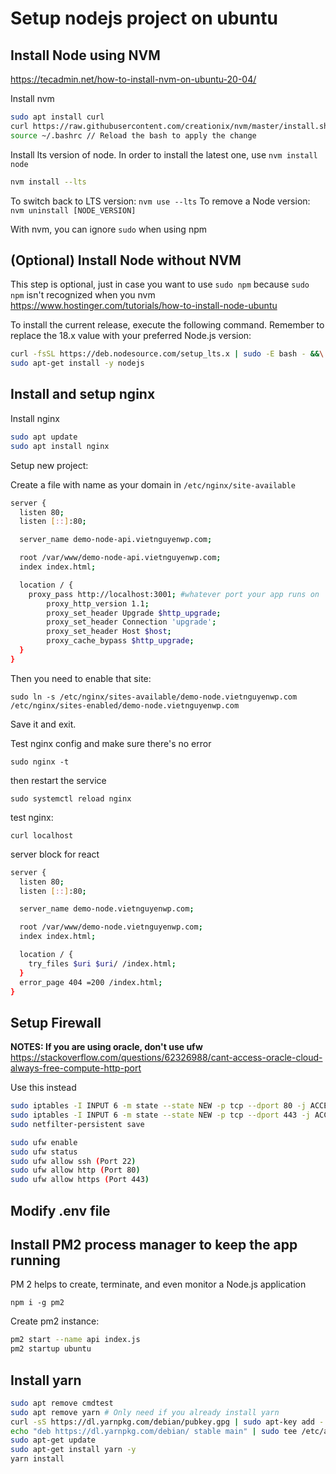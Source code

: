 # Setup nodejs project on ubuntu

## Install Node using NVM

<https://tecadmin.net/how-to-install-nvm-on-ubuntu-20-04/>

Install nvm

```bash
sudo apt install curl 
curl https://raw.githubusercontent.com/creationix/nvm/master/install.sh | bash 
source ~/.bashrc // Reload the bash to apply the change
```

Install lts version of node. In order to install the latest one, use `nvm install node`

```bash
nvm install --lts 
```

To switch back to LTS version: `nvm use --lts`
To remove a Node version: `nvm uninstall [NODE_VERSION]`

With nvm, you can ignore `sudo` when using npm

## (Optional) Install Node without NVM

This step is optional, just in case you want to use `sudo npm` because `sudo npm` isn't recognized when you nvm
<https://www.hostinger.com/tutorials/how-to-install-node-ubuntu>

To install the current release, execute the following command. Remember to replace the 18.x value with your preferred Node.js version:

```bash
curl -fsSL https://deb.nodesource.com/setup_lts.x | sudo -E bash - &&\
sudo apt-get install -y nodejs
```

## Install and setup nginx

Install nginx

```bash
sudo apt update
sudo apt install nginx
```

Setup new project:

Create a file with name as your domain in `/etc/nginx/site-available`

```bash
server {
  listen 80;
  listen [::]:80;

  server_name demo-node-api.vietnguyenwp.com;

  root /var/www/demo-node-api.vietnguyenwp.com;
  index index.html;

  location / {
    proxy_pass http://localhost:3001; #whatever port your app runs on
        proxy_http_version 1.1;
        proxy_set_header Upgrade $http_upgrade;
        proxy_set_header Connection 'upgrade';
        proxy_set_header Host $host;
        proxy_cache_bypass $http_upgrade;
  }
}
```

Then you need to enable that site:

`sudo ln -s /etc/nginx/sites-available/demo-node.vietnguyenwp.com /etc/nginx/sites-enabled/demo-node.vietnguyenwp.com`

Save it and exit.

Test nginx config and make sure there's no error

`sudo nginx -t`

then restart the service

`sudo systemctl reload nginx`

test nginx:

`curl localhost`

server block for react

```bash
server {
  listen 80;
  listen [::]:80;

  server_name demo-node.vietnguyenwp.com;

  root /var/www/demo-node.vietnguyenwp.com;
  index index.html;

  location / {
    try_files $uri $uri/ /index.html;
  }
  error_page 404 =200 /index.html;
}
```

## Setup Firewall

**NOTES: If you are using oracle, don't use ufw** <https://stackoverflow.com/questions/62326988/cant-access-oracle-cloud-always-free-compute-http-port>

Use this instead
```bash
sudo iptables -I INPUT 6 -m state --state NEW -p tcp --dport 80 -j ACCEPT
sudo iptables -I INPUT 6 -m state --state NEW -p tcp --dport 443 -j ACCEPT
sudo netfilter-persistent save
```

```bash
sudo ufw enable
sudo ufw status
sudo ufw allow ssh (Port 22)
sudo ufw allow http (Port 80)
sudo ufw allow https (Port 443)
```

## Modify .env file

## Install PM2 process manager to keep the app running

PM 2 helps to create, terminate, and even monitor a Node.js application

`npm i -g pm2`

Create pm2 instance:

```bash
pm2 start --name api index.js
pm2 startup ubuntu 
```

## Install yarn

```bash
sudo apt remove cmdtest
sudo apt remove yarn # Only need if you already install yarn
curl -sS https://dl.yarnpkg.com/debian/pubkey.gpg | sudo apt-key add -
echo "deb https://dl.yarnpkg.com/debian/ stable main" | sudo tee /etc/apt/sources.list.d/yarn.list
sudo apt-get update
sudo apt-get install yarn -y
yarn install
```